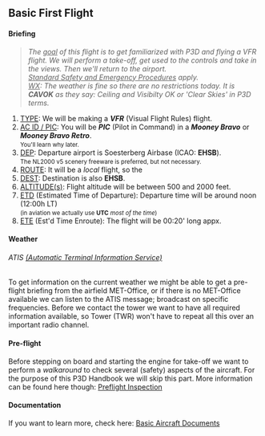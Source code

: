 
## Basic First Flight

#### Briefing

> *The <u>goal</u> of this flight is to get familiarized with P3D and flying a VFR flight. We will perform a take-off, get used to the controls and take in the views. Then we'll return to the airport.  
> <u>Standard Safety and Emergency Procedures</u> apply.    
<u>WX</u>: The weather is fine so there are no restrictions today. It is **CAVOK** as they say: Ceiling and Visibilty OK or '*Clear Skies*' in P3D terms.*   

1. <u>TYPE</u>: We will be making a <b><i>VFR</i></b> (Visual Flight Rules) flight.
2. <u>AC ID / PIC</u>: You will be <b><i>PIC</i></b> (Pilot in Command) in a <b><i>Mooney Bravo</i></b> or <b><i>Mooney Bravo Retro</i></b>.   
<small>You'll learn why later.</small>   
3. <u>DEP</u>: Departure airport is Soesterberg Airbase (ICAO: **EHSB**).   
<small>The NL2000 v5 scenery freeware is preferred, but not necessary.</small>   
4. <u>ROUTE</u>: It will be a *local* flight, so the
5. <u>DEST</u>: Destination is also **EHSB**. 
6. <u>ALTITUDE(s)</u>: Flight altitude will be between 500 and 2000 feet.
7. <u>ETD</u> (Estimated Time of Departure): Departure time will be around noon (12:00h LT)   
<small>(in aviation we actually use **UTC** *most of the time*)</small>      
8. <u>ETE</u> (Est'd Time Enroute): The flight will be 00:20' long appx.   
  

#### Weather

###### ATIS [*(Automatic Terminal Information Service)*](ATIS.md)   
To get information on the current weather we might be able to get a pre-flight briefing from the airfield MET-Office, or if there is no MET-Office available we can listen to the ATIS message; broadcast on specific frequencies. Before we contact the tower we want to have all required information available, so Tower (TWR) won't have to repeat all this over an important radio channel.    


#### Pre-flight
Before stepping on board and starting the engine for take-off we want to perform a *walkaround* to check several (safety) aspects of the aircraft. For the purpose of this P3D Handbook we will skip this part. More information can be found here though: [Preflight Inspection](https://www.flightliteracy.com/preflight-assessment-of-the-aircraft-visual-preflight-assessment/)

#### Documentation

 If you want to learn more, check here: [Basic Aircraft Documents](https://studentpilotportal.com/lessons/basic-aircraft-documents)   

